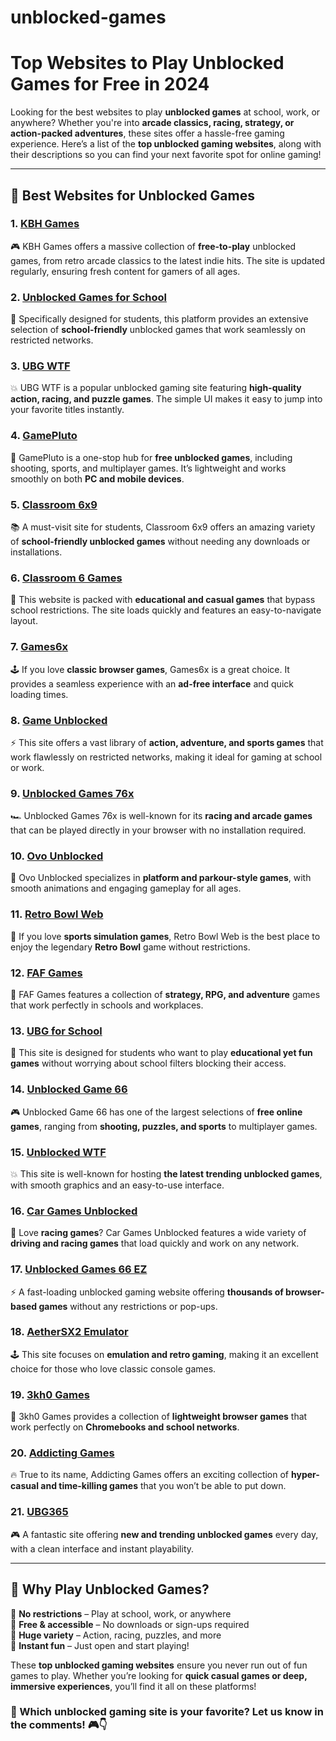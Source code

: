 # unblocked-games

# **Top Websites to Play Unblocked Games for Free in 2024**  

Looking for the best websites to play **unblocked games** at school, work, or anywhere? Whether you're into **arcade classics, racing, strategy, or action-packed adventures**, these sites offer a hassle-free gaming experience. Here’s a list of the **top unblocked gaming websites**, along with their descriptions so you can find your next favorite spot for online gaming!  

---

## **🔹 Best Websites for Unblocked Games**  

### **1. [KBH Games](https://kbhgame.gitlab.io/)**  
🎮 KBH Games offers a massive collection of **free-to-play** unblocked games, from retro arcade classics to the latest indie hits. The site is updated regularly, ensuring fresh content for gamers of all ages.  

### **2. [Unblocked Games for School](https://unblocked-games-for-school.gitlab.io/)**  
🏫 Specifically designed for students, this platform provides an extensive selection of **school-friendly** unblocked games that work seamlessly on restricted networks.  

### **3. [UBG WTF](https://ubgwtf.gitlab.io/)**  
💥 UBG WTF is a popular unblocked gaming site featuring **high-quality action, racing, and puzzle games**. The simple UI makes it easy to jump into your favorite titles instantly.  

### **4. [GamePluto](https://gamepluto.gitlab.io/)**  
🚀 GamePluto is a one-stop hub for **free unblocked games**, including shooting, sports, and multiplayer games. It’s lightweight and works smoothly on both **PC and mobile devices**.  

### **5. [Classroom 6x9](https://classroom6x9.gitlab.io/)**  
📚 A must-visit site for students, Classroom 6x9 offers an amazing variety of **school-friendly unblocked games** without needing any downloads or installations.  

### **6. [Classroom 6 Games](https://classroom6-games.gitlab.io/)**  
🎯 This website is packed with **educational and casual games** that bypass school restrictions. The site loads quickly and features an easy-to-navigate layout.  

### **7. [Games6x](https://games6x.gitlab.io/)**  
🕹️ If you love **classic browser games**, Games6x is a great choice. It provides a seamless experience with an **ad-free interface** and quick loading times.  

### **8. [Game Unblocked](https://gameunblocked.gitlab.io/)**  
⚡ This site offers a vast library of **action, adventure, and sports games** that work flawlessly on restricted networks, making it ideal for gaming at school or work.  

### **9. [Unblocked Games 76x](https://unblockedgames76x.gitlab.io/)**  
🏎️ Unblocked Games 76x is well-known for its **racing and arcade games** that can be played directly in your browser with no installation required.  

### **10. [Ovo Unblocked](https://ovounblocked.gitlab.io/)**  
🐤 Ovo Unblocked specializes in **platform and parkour-style games**, with smooth animations and engaging gameplay for all ages.  

### **11. [Retro Bowl Web](http://retrobowlweb.gitlab.io/)**  
🏈 If you love **sports simulation games**, Retro Bowl Web is the best place to enjoy the legendary **Retro Bowl** game without restrictions.  

### **12. [FAF Games](https://fafgames.gitlab.io/)**  
🎲 FAF Games features a collection of **strategy, RPG, and adventure** games that work perfectly in schools and workplaces.  

### **13. [UBG for School](https://ubgforschool.gitlab.io/)**  
📘 This site is designed for students who want to play **educational yet fun games** without worrying about school filters blocking their access.  

### **14. [Unblocked Game 66](https://unblockedgame66.gitlab.io/)**  
🎮 Unblocked Game 66 has one of the largest selections of **free online games**, ranging from **shooting, puzzles, and sports** to multiplayer games.  

### **15. [Unblocked WTF](https://unblockedwtf.gitlab.io/)**  
💥 This site is well-known for hosting **the latest trending unblocked games**, with smooth graphics and an easy-to-use interface.  

### **16. [Car Games Unblocked](https://cargamesunblocked.gitlab.io/)**  
🚗 Love **racing games**? Car Games Unblocked features a wide variety of **driving and racing games** that load quickly and work on any network.  

### **17. [Unblocked Games 66 EZ](https://unblockedgames66-ez.gitlab.io/)**  
⚡ A fast-loading unblocked gaming website offering **thousands of browser-based games** without any restrictions or pop-ups.  

### **18. [AetherSX2 Emulator](https://aethersx2emu.gitlab.io/)**  
🕹️ This site focuses on **emulation and retro gaming**, making it an excellent choice for those who love classic console games.  

### **19. [3kh0 Games](https://3kh0games.gitlab.io/)**  
🔵 3kh0 Games provides a collection of **lightweight browser games** that work perfectly on **Chromebooks and school networks**.  

### **20. [Addicting Games](https://addictinggames.gitlab.io/)**  
🔥 True to its name, Addicting Games offers an exciting collection of **hyper-casual and time-killing games** that you won’t be able to put down.  

### **21. [UBG365](https://ubg365.gitlab.io/)**  
🎮 A fantastic site offering **new and trending unblocked games** every day, with a clean interface and instant playability.  

---

## **🎯 Why Play Unblocked Games?**  
🔹 **No restrictions** – Play at school, work, or anywhere  
🔹 **Free & accessible** – No downloads or sign-ups required  
🔹 **Huge variety** – Action, racing, puzzles, and more  
🔹 **Instant fun** – Just open and start playing!  

These **top unblocked gaming websites** ensure you never run out of fun games to play. Whether you’re looking for **quick casual games or deep, immersive experiences**, you’ll find it all on these platforms!  

### **💬 Which unblocked gaming site is your favorite? Let us know in the comments!** 🎮👇
